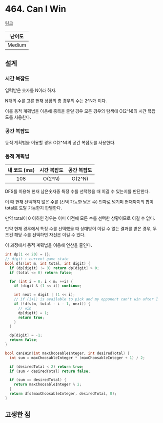 # 464. Can I Win

[링크](https://leetcode.com/problems/can-i-win/)

| 난이도 |
| :----: |
| Medium |

## 설계

### 시간 복잡도

입력받은 숫자를 N이라 하자.

N개의 수를 고른 현재 상황의 총 경우의 수는 2^N개 이다.

이를 동적 계획법을 이용해 중복을 줄일 경우 모든 경우의 탐색에 O(2^N)의 시간 복잡도를 사용한다.

### 공간 복잡도

동적 계획법을 이용할 경우 O(2^N)의 공간 복잡도를 사용한다.

### 동적 계획법

| 내 코드 (ms) | 시간 복잡도 | 공간 복잡도 |
| :----------: | :---------: | :---------: |
|     108      |   O(2^N)    |   O(2^N)    |

DFS를 이용해 현재 남은숫자중 특정 수를 선택했을 때 이길 수 있는지를 판단한다.

이 때 현재 선택하지 않은 수를 (선택 가능한 남은 수) 인자로 넘기며 현재까지의 합이 total로 도달 가능한지 판별한다.

만약 total이 0 이하인 경우는 이미 이전에 모든 수를 선택한 상황이므로 이길 수 없다.

만약 현재 경우에서 특정 수를 선택했을 때 상대방이 이길 수 없는 결과를 받은 경우, 무조건 해당 수를 선택하면 자신은 이길 수 있다.

이 과정에서 동적 계획법을 이용해 연산을 줄인다.

```cpp
int dp[1 << 20] = {};
// digit : current game state
bool dfs(int m, int total, int digit) {
  if (dp[digit] != 0) return dp[digit] > 0;
  if (total <= 0) return false;

  for (int i = 0; i < m; ++i) {
    if (digit & (1 << i)) continue;

    int next = digit | (1 << i);
    // if (i+1) is available to pick and my opponent can't win after I picked
    if (!dfs(m, total - i - 1, next)) {
      // win
      dp[digit] = 1;
      return true;
    }
  }

  dp[digit] = -1;
  return false;
}

bool canIWin(int maxChoosableInteger, int desiredTotal) {
  int sum = maxChoosableInteger * (maxChoosableInteger + 1) / 2;

  if (desiredTotal < 2) return true;
  if (sum < desiredTotal) return false;

  if (sum == desiredTotal) {
    return maxChoosableInteger % 2;
  }
  return dfs(maxChoosableInteger, desiredTotal, 0);
}
```

## 고생한 점
